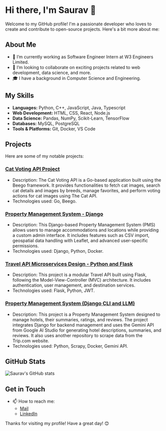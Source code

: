 # Hi there, I'm Saurav 👋

Welcome to my GitHub profile! I'm a passionate developer who loves to create and contribute to open-source projects. Here's a bit more about me:

## About Me

- 🌱 I’m currently working as Software Engineer Intern at W3 Engineers Limited.
- 💼 I’m looking to collaborate on exciting projects related to web development, data science, and more.
- 🎓 I have a background in Computer Science and Engineering.

## My Skills

- **Languages:** Python, C++, JavaScript, Java, Typescript
- **Web Development:** HTML, CSS, React, Node.js
- **Data Science:** Pandas, NumPy, Scikit-Learn, TensorFlow
- **Databases:** MySQL, PostgreSQL
- **Tools & Platforms:** Git, Docker, VS Code

## Projects

Here are some of my notable projects:

### [Cat Voting API Project](https://github.com/srsaurav0/GoLang-Cat-API)
- Description: The Cat Voting API is a Go-based application built using the Beego framework. It provides functionalities to fetch cat images, search cat details and images by breeds, manage favorites, and perform voting actions for cat images using The Cat API.
- Technologies used: Go, Beego.

### [Property Management System - Django](https://github.com/srsaurav0/Inventory-Management-Django)
- Description: This Django-based Property Management System (PMS) allows users to manage accommodations and locations while providing a custom admin interface. It includes features such as CSV import, geospatial data handling with Leaflet, and advanced user-specific permissions.
- Technologies used: Django, Python, Docker.

### [Travel API Microservices Design - Python and Flask](https://github.com/srsaurav0/Travel-API-Microservices-Flask)
- Description: This project is a modular Travel API built using Flask, following the Model-View-Controller (MVC) architecture. It includes authentication, user management, and destination services.
- Technologies used: Flask, Python, JWT.

### [Property Management System (Django CLI and LLM)](https://github.com/srsaurav0/LLM)
- Description: This project is a Property Management System designed to manage hotels, their summaries, ratings, and reviews. The project integrates Django for backend management and uses the Gemini API from Google AI Studio for generating hotel descriptions, summaries, and reviews. It also uses another repository to scrape data from the Trip.com website.
- Technologies used: Python, Scrapy, Docker, Gemini API.

## GitHub Stats

![Saurav's GitHub stats](https://github-readme-stats.vercel.app/api?username=srsaurav0&show_icons=true&theme=radical)

## Get in Touch

- 📫 How to reach me:
  - [Mail](mailto:srsaurav0@gmail.com)
  - [LinkedIn](https://www.linkedin.com/in/saurav-roy-57b453200)

Thanks for visiting my profile! Have a great day! 😊
